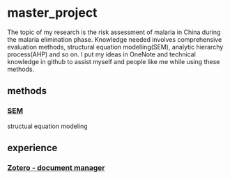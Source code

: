# master_project
The topic of my research is the risk assessment of malaria in China during the malaria elimination phase.
Knowledge needed involves comprehensive evaluation methods, structural equation modelling(SEM), analytic hierarchy process(AHP) and so on.
I put my ideas in OneNote and technical knowledge in github to assist myself and people like me while using these methods.

## methods
### [SEM](/methods/sem/)
structual equation modeling

## experience
### [Zotero - document manager](/experience/zotero.md)
